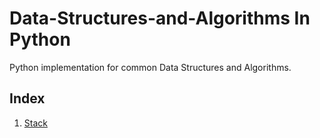 # Data-Structures-and-Algorithms In Python

Python implementation for common Data Structures and Algorithms.

## Index
1. [Stack](./data-structures/stack.py)